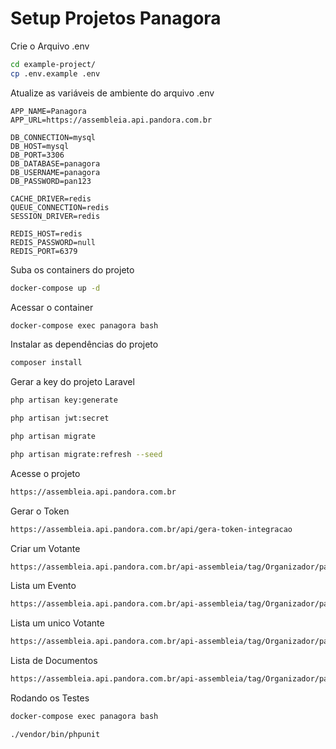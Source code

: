 # Setup Projetos Panagora

Crie o Arquivo .env

```sh
cd example-project/
cp .env.example .env
```

Atualize as variáveis de ambiente do arquivo .env

```dosini
APP_NAME=Panagora
APP_URL=https://assembleia.api.pandora.com.br

DB_CONNECTION=mysql
DB_HOST=mysql
DB_PORT=3306
DB_DATABASE=panagora
DB_USERNAME=panagora
DB_PASSWORD=pan123

CACHE_DRIVER=redis
QUEUE_CONNECTION=redis
SESSION_DRIVER=redis

REDIS_HOST=redis
REDIS_PASSWORD=null
REDIS_PORT=6379
```

Suba os containers do projeto

```sh
docker-compose up -d
```

Acessar o container

```sh
docker-compose exec panagora bash
```

Instalar as dependências do projeto

```sh
composer install
```

Gerar a key do projeto Laravel

```sh
php artisan key:generate
```

```sh
php artisan jwt:secret
```

```sh
php artisan migrate
```

```sh
php artisan migrate:refresh --seed
```

Acesse o projeto

```sh
https://assembleia.api.pandora.com.br
```

Gerar o Token

```sh
https://assembleia.api.pandora.com.br/api/gera-token-integracao
```

Criar um Votante

```sh
https://assembleia.api.pandora.com.br/api-assembleia/tag/Organizador/paths/evento/post
```

Lista um Evento

```sh
https://assembleia.api.pandora.com.br/api-assembleia/tag/Organizador/paths/evento/{codigo_evento}/votante/get
```

Lista um unico Votante

```sh
https://assembleia.api.pandora.com.br/api-assembleia/tag/Organizador/paths/evento/{codigo_evento}/votante/{id}/get
```

Lista de Documentos

```sh
https://assembleia.api.pandora.com.br/api-assembleia/tag/Organizador/paths/evento/assembleia/
```

Rodando os Testes

```sh
docker-compose exec panagora bash
```

```sh
./vendor/bin/phpunit
```
